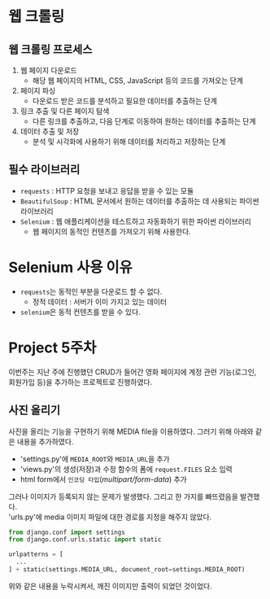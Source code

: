 # 웹 크롤링
## 웹 크롤링 프로세스
1. 웹 페이지 다운로드
   - 해당 웹 페이지의 HTML, CSS, JavaScript 등의 코드를 가져오는 단계
2. 페이지 파싱
   - 다운로드 받은 코드를 분석하고 필요한 데이터를 추출하는 단계
3. 링크 추출 및 다른 페이지 탐색
   - 다른 링크를 추출하고, 다음 단계로 이동하여 원하는 데이터를 추출하는 단계
4. 데이터 추출 및 저장
   - 분석 및 시각화에 사용하기 위해 데이터를 처리하고 저장하는 단계

## 필수 라이브러리
- `requests` : HTTP 요청을 보내고 응답을 받을 수 있는 모듈
- `BeautifulSoup` : HTML 문서에서 원하는 데이터를 추출하는 데 사용되는 파이썬 라이브러리
- `Selenium` : 웹 애플리케이션을 테스트하고 자동화하기 위한 파이썬 라이브러리
  - 웹 페이지의 동적인 컨텐츠를 가져오기 위해 사용한다.

# Selenium 사용 이유
- `requests`는 동적인 부분을 다운로드 할 수 없다.
  - 정적 데이터 : 서버가 이미 가지고 있는 데이터
- `selenium`은 동적 컨텐츠를 받을 수 있다.


# Project 5주차
이번주는 지난 주에 진행했던 CRUD가 들어간 영화 페이지에 계정 관련 기능(로그인, 회원가입 등)을 추가하는 프로젝트로 진행하였다.

## 사진 올리기
사진을 올리는 기능을 구현하기 위해 MEDIA file을 이용하였다. 그러기 위해 아래와 같은 내용을 추가하였다.
- 'settings.py'에 `MEDIA_ROOT`와 `MEDIA_URL`을 추가
- 'views.py'의 생성(저장)과 수정 함수의 폼에 `request.FILES` 요소 입력
- html form에서 `인코딩 타입`(*multipart/form-data*) 추가

그러나 이미지가 등록되지 않는 문제가 발생했다. 그리고 한 가지를 빠뜨렸음을 발견했다.
<br>
'urls.py'에 media 이미지 파일에 대한 경로를 지정을 해주지 않았다.
```python
from django.conf import settings
from django.conf.urls.static import static

urlpatterns = [
  ...
] + static(settings.MEDIA_URL, document_root=settings.MEDIA_ROOT)
```
위와 같은 내용을 누락시켜서, 깨진 이미지만 출력이 되었던 것이었다.